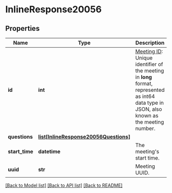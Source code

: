 # InlineResponse20056

## Properties
Name | Type | Description | Notes
------------ | ------------- | ------------- | -------------
**id** | **int** | [Meeting ID](https://support.zoom.us/hc/en-us/articles/201362373-What-is-a-Meeting-ID-): Unique identifier of the meeting in **long** format, represented as int64 data type in JSON, also known as the meeting number. | [optional] 
**questions** | [**list[InlineResponse20056Questions]**](InlineResponse20056Questions.md) |  | [optional] 
**start_time** | **datetime** | The meeting&#x27;s start time. | [optional] 
**uuid** | **str** | Meeting UUID. | [optional] 

[[Back to Model list]](../README.md#documentation-for-models) [[Back to API list]](../README.md#documentation-for-api-endpoints) [[Back to README]](../README.md)


